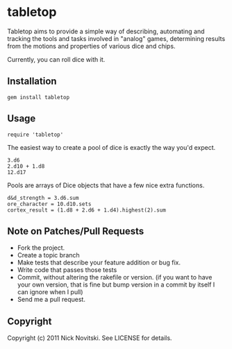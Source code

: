 # tabletop

Tabletop aims to provide a simple way of describing, automating and tracking the tools and tasks involved in "analog" games, determining results from the motions and properties of various dice and chips.

Currently, you can roll dice with it.

## Installation

    gem install tabletop

## Usage

    require 'tabletop'

The easiest way to create a pool of dice is exactly the way you'd expect.

    3.d6
    2.d10 + 1.d8
    12.d17
    
Pools are arrays of Dice objects that have a few nice extra functions.

    d&d_strength = 3.d6.sum
    ore_character = 10.d10.sets
    cortex_result = (1.d8 + 2.d6 + 1.d4).highest(2).sum

## Note on Patches/Pull Requests
 
* Fork the project.
* Create a topic branch
* Make tests that describe your feature addition or bug fix.
* Write code that passes those tests
* Commit, without altering the rakefile or version.
  (if you want to have your own version, that is fine but bump version in a commit by itself I can ignore when I pull)
* Send me a pull request.

## Copyright

Copyright (c) 2011 Nick Novitski. See LICENSE for details.
